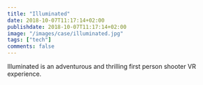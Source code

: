 ```yaml
---
title: "Illuminated"
date: 2018-10-07T11:17:14+02:00
publishdate: 2018-10-07T11:17:14+02:00
image: "/images/case/illuminated.jpg"
tags: ["tech"]
comments: false
---
```


Illuminated is an adventurous and thrilling first person shooter VR experience.